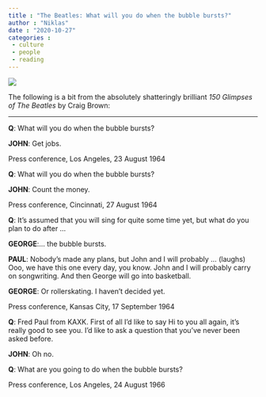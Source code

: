 ```yaml
---
title : "The Beatles: What will you do when the bubble bursts?"
author : "Niklas"
date : "2020-10-27"
categories : 
 - culture
 - people
 - reading
---
```


![](https://niklasblog.com/wp-content/image-70.png)

The following is a bit from the absolutely shatteringly brilliant _150 Glimpses of The Beatles_ by Craig Brown:

* * *

**Q**: What will you do when the bubble bursts?  
  
**JOHN**: Get jobs.  
  
Press conference, Los Angeles, 23 August 1964

**Q**: What will you do when the bubble bursts?  
  
**JOHN**: Count the money.  
  
Press conference, Cincinnati, 27 August 1964

**Q**: It’s assumed that you will sing for quite some time yet, but what do you plan to do after …  
  
**GEORGE**:… the bubble bursts.  
  
**PAUL**: Nobody’s made any plans, but John and I will probably … (laughs) Ooo, we have this one every day, you know. John and I will probably carry on songwriting. And then George will go into basketball.  
  
**GEORGE**: Or rollerskating. I haven’t decided yet.  
  
Press conference, Kansas City, 17 September 1964

**Q**: Fred Paul from KAXK. First of all I’d like to say Hi to you all again, it’s really good to see you. I’d like to ask a question that you’ve never been asked before.  
  
**JOHN**: Oh no.  
  
**Q**: What are you going to do when the bubble bursts?  
  
Press conference, Los Angeles, 24 August 1966
